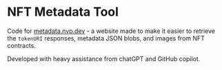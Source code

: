# NFT Metadata Tool
Code for [metadata.nvp.dev](https://metadata.nvp.dev) - a website made to make it easier to retrieve the `tokenURI` responses, metadata JSON blobs, and images from NFT contracts.

Developed with heavy assistance from chatGPT and GitHub copilot.
